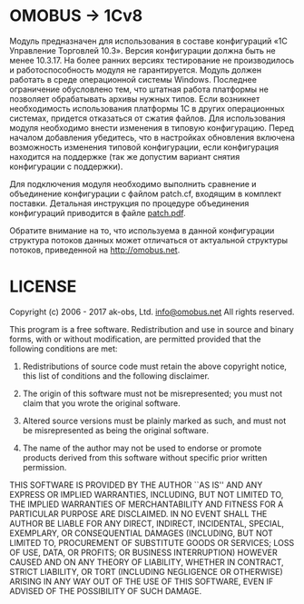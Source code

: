 # OMOBUS -> 1Cv8

Модуль предназначен для использования в составе конфигураций «1С Управление Торговлей 10.3». 
Версия конфигурации должна быть не менее 10.3.17. На более ранних версиях тестирование не 
производилось и работоспособность модуля не гарантируется. Модуль должен работать в среде 
операционной системы Windows. Последнее ограничение обусловлено тем, что штатная работа 
платформы не позволяет обрабатывать архивы нужных типов. Если возникнет необходимость 
использования платформы 1С в других операционных системах, придется отказаться от сжатия файлов.
Для использования модуля необходимо внести изменения в типовую конфигурацию. Перед началом 
добавления убедитесь, что в настройках обновления включена возможность изменения типовой 
конфигурации, если конфигурация находится на поддержке (так же допустим вариант снятия 
конфигурации с поддержки).

Для подключения модуля необходимо выполнить сравнение и объединение конфигурации с файлом 
patch.cf, входящим в комплект поставки. Детальная инструкция по процедуре объединения
конфигураций приводится в файле [patch.pdf](https://github.com/omobus/omobus-1Cv8/blob/master/patch.pdf).

Обратите внимание на то, что используема в данной конфигурации структура потоков данных может
отличаться от актуальной структуры потоков, приведенной на http://omobus.net.


# LICENSE

Copyright (c) 2006 - 2017 ak-obs, Ltd. <info@omobus.net>
All rights reserved.

This program is a free software. Redistribution and use in source
and binary forms, with or without modification, are permitted provided
that the following conditions are met:

1. Redistributions of source code must retain the above copyright
   notice, this list of conditions and the following disclaimer.

2. The origin of this software must not be misrepresented; you must
   not claim that you wrote the original software.

3. Altered source versions must be plainly marked as such, and must
   not be misrepresented as being the original software.

4. The name of the author may not be used to endorse or promote
   products derived from this software without specific prior written
   permission.

THIS SOFTWARE IS PROVIDED BY THE AUTHOR ``AS IS'' AND ANY EXPRESS
OR IMPLIED WARRANTIES, INCLUDING, BUT NOT LIMITED TO, THE IMPLIED
WARRANTIES OF MERCHANTABILITY AND FITNESS FOR A PARTICULAR PURPOSE
ARE DISCLAIMED.  IN NO EVENT SHALL THE AUTHOR BE LIABLE FOR ANY
DIRECT, INDIRECT, INCIDENTAL, SPECIAL, EXEMPLARY, OR CONSEQUENTIAL
DAMAGES (INCLUDING, BUT NOT LIMITED TO, PROCUREMENT OF SUBSTITUTE
GOODS OR SERVICES; LOSS OF USE, DATA, OR PROFITS; OR BUSINESS
INTERRUPTION) HOWEVER CAUSED AND ON ANY THEORY OF LIABILITY,
WHETHER IN CONTRACT, STRICT LIABILITY, OR TORT (INCLUDING
NEGLIGENCE OR OTHERWISE) ARISING IN ANY WAY OUT OF THE USE OF THIS
SOFTWARE, EVEN IF ADVISED OF THE POSSIBILITY OF SUCH DAMAGE.
